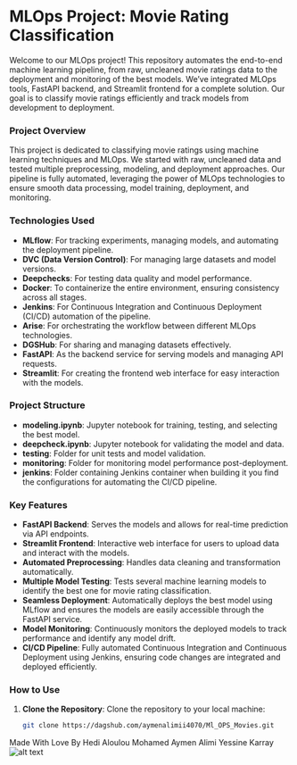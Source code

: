 

# MLOps Project: Movie Rating Classification


Welcome to our MLOps project! This repository automates the end-to-end machine learning pipeline, from raw, uncleaned movie ratings data to the deployment and monitoring of the best models. We’ve integrated MLOps tools, FastAPI backend, and Streamlit frontend for a complete solution. Our goal is to classify movie ratings efficiently and track models from development to deployment.


### Project Overview


This project is dedicated to classifying movie ratings using machine learning techniques and MLOps. We started with raw, uncleaned data and tested multiple preprocessing, modeling, and deployment approaches. Our pipeline is fully automated, leveraging the power of MLOps technologies to ensure smooth data processing, model training, deployment, and monitoring.


### Technologies Used
- **MLflow**: For tracking experiments, managing models, and automating the deployment pipeline.
- **DVC (Data Version Control)**: For managing large datasets and model versions.
- **Deepchecks**: For testing data quality and model performance.
- **Docker**: To containerize the entire environment, ensuring consistency across all stages.
- **Jenkins**: For Continuous Integration and Continuous Deployment (CI/CD) automation of the pipeline.
- **Arise**: For orchestrating the workflow between different MLOps technologies.
- **DGSHub**: For sharing and managing datasets effectively.
- **FastAPI**: As the backend service for serving models and managing API requests.
- **Streamlit**: For creating the frontend web interface for easy interaction with the models.


### Project Structure
- **modeling.ipynb**: Jupyter notebook for training, testing, and selecting the best model.
- **deepcheck.ipynb**: Jupyter notebook for validating the model and data.
- **testing**: Folder for unit tests and model validation.
- **monitoring**: Folder for monitoring model performance post-deployment.
- **jenkins**: Folder containing Jenkins container when building it you find the configurations for automating the CI/CD pipeline.


### Key Features
- **FastAPI Backend**: Serves the models and allows for real-time prediction via API endpoints.
- **Streamlit Frontend**: Interactive web interface for users to upload data and interact with the models.
- **Automated Preprocessing**: Handles data cleaning and transformation automatically.
- **Multiple Model Testing**: Tests several machine learning models to identify the best one for movie rating classification.
- **Seamless Deployment**: Automatically deploys the best model using MLflow and ensures the models are easily accessible through the FastAPI service.
- **Model Monitoring**: Continuously monitors the deployed models to track performance and identify any model drift.
- **CI/CD Pipeline**: Fully automated Continuous Integration and Continuous Deployment using Jenkins, ensuring code changes are integrated and deployed efficiently.


### How to Use


1. **Clone the Repository**:
   Clone the repository to your local machine:
   ```bash
   git clone https://dagshub.com/aymenalimii4070/Ml_OPS_Movies.git

Made With Love By
Hedi Aloulou
Mohamed Aymen Alimi
Yessine Karray
![alt text](notebooks/images/workflow.png)













